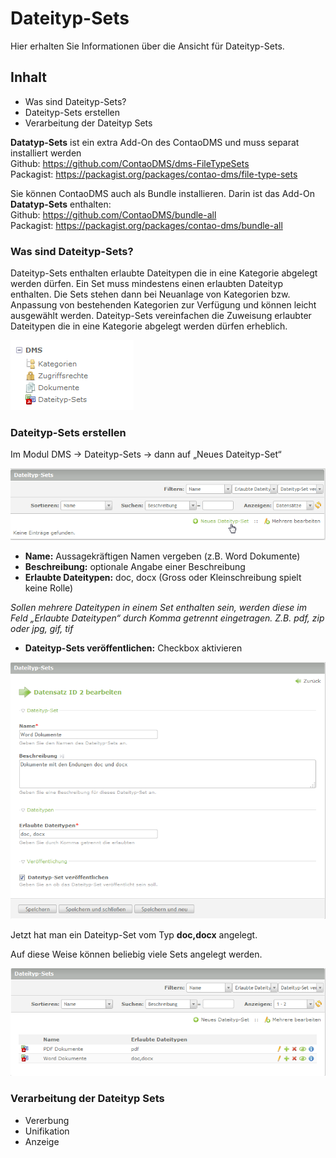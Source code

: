 # Dateityp-Sets

Hier erhalten Sie Informationen über die Ansicht für Dateityp-Sets.

## Inhalt
* Was sind Dateityp-Sets?
* Dateityp-Sets erstellen
* Verarbeitung der Dateityp Sets

**Datatyp-Sets** ist ein extra Add-On des ContaoDMS und muss separat installiert werden  
Github: https://github.com/ContaoDMS/dms-FileTypeSets  
Packagist: https://packagist.org/packages/contao-dms/file-type-sets

Sie können ContaoDMS auch als Bundle installieren. Darin ist das Add-On **Datatyp-Sets** enthalten:  
Github: https://github.com/ContaoDMS/bundle-all  
Packagist: https://packagist.org/packages/contao-dms/bundle-all

### Was sind Dateityp-Sets?
Dateityp-Sets enthalten erlaubte Dateitypen die in eine Kategorie abgelegt werden dürfen. Ein Set muss mindestens einen erlaubten Dateityp enthalten.
Die Sets stehen dann bei Neuanlage von Kategorien bzw. Anpassung von bestehenden Kategorien zur Verfügung und können leicht ausgewählt werden. Dateityp-Sets vereinfachen die Zuweisung erlaubter Dateitypen die in eine Kategorie abgelegt werden dürfen erheblich.

![Screenshot Backend Menü](../screenshot_backend_menu.png)

### Dateityp-Sets erstellen
Im Modul DMS → Dateityp-Sets → dann auf „Neues Dateityp-Set“


![Screenshot Neues Dateityp-Sets anlegen](screenshot_file_type_sets_new.png)


* **Name:** Aussagekräftigen Namen vergeben (z.B. Word Dokumente)
* **Beschreibung:** optionale Angabe einer Beschreibung
* **Erlaubte Dateitypen:** doc, docx (Gross oder Kleinschreibung spielt keine Rolle)

*Sollen mehrere Dateitypen in einem Set enthalten sein, werden diese im Feld „Erlaubte Dateitypen“ durch Komma getrennt eingetragen. Z.B. pdf, zip oder jpg, gif, tif*

* **Dateityp-Sets veröffentlichen:** Checkbox aktivieren

![Screenshot Dateityp-Sets konfigurieren](screenshot_file_type_sets_settings.png)

Jetzt hat man ein Dateityp-Set vom Typ **doc,docx** angelegt.

Auf diese Weise können beliebig viele Sets angelegt werden.

![Screenshot Dateityp-Sets Liste](screenshot_file_type_sets_list.png)



### Verarbeitung der Dateityp Sets

* Vererbung
* Unifikation
* Anzeige
